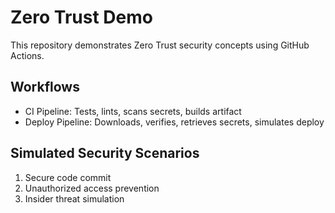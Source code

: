 # Zero Trust Demo

This repository demonstrates Zero Trust security concepts using GitHub Actions.

## Workflows
- CI Pipeline: Tests, lints, scans secrets, builds artifact
- Deploy Pipeline: Downloads, verifies, retrieves secrets, simulates deploy

## Simulated Security Scenarios
1. Secure code commit
2. Unauthorized access prevention
3. Insider threat simulation